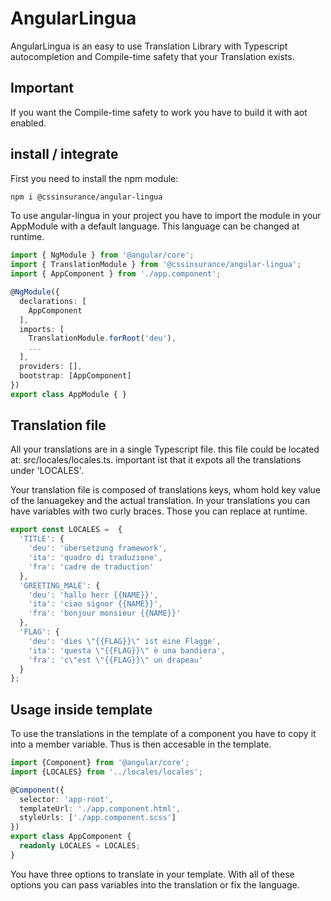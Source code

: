 # AngularLingua

AngularLingua is an easy to use Translation Library with Typescript autocompletion and Compile-time safety that your Translation exists.

## Important
If you want the Compile-time safety to work you have to build it with aot enabled.

## install / integrate

First you need to install the npm module:
```bash
npm i @cssinsurance/angular-lingua
```
To use angular-lingua in your project you have to import the module in your AppModule with a default language. This language can be changed at runtime.

```typescript
import { NgModule } from '@angular/core';
import { TranslationModule } from '@cssinsurance/angular-lingua';
import { AppComponent } from './app.component';

@NgModule({
  declarations: [
    AppComponent
  ],
  imports: [
    TranslationModule.forRoot('deu'),
    ...
  ],
  providers: [],
  bootstrap: [AppComponent]
})
export class AppModule { }
```

## Translation file

All your translations are in a single Typescript file.
this file could be located at: src/locales/locales.ts. important ist that it expots all the translations under 'LOCALES'.

Your translation file is composed of translations keys, whom hold key value of the lanuagekey and the actual translation.
In your translations you can have variables with two curly braces. Those you can replace at runtime.

```typescript
export const LOCALES =  {
  'TITLE': {
    'deu': 'übersetzung framework',
    'ita': 'quadro di traduzione',
    'fra': 'cadre de traduction'
  },
  'GREETING_MALE': {
    'deu': 'hallo herr {{NAME}}',
    'ita': 'ciao signor {{NAME}}',
    'fra': 'bonjour monsieur {{NAME}}'
  },
  'FLAG': {
    'deu': 'dies \"{{FLAG}}\" ist eine Flagge',
    'ita': 'questa \"{{FLAG}}\" è una bandiera',
    'fra': 'c\"est \"{{FLAG}}\" un drapeau'
  }
};
```

## Usage inside template

To use the translations in the template of a component you have to copy it into a member variable. Thus is then accesable in the template.

```typescript
import {Component} from '@angular/core';
import {LOCALES} from '../locales/locales';

@Component({
  selector: 'app-root',
  templateUrl: './app.component.html',
  styleUrls: ['./app.component.scss']
})
export class AppComponent {
  readonly LOCALES = LOCALES;
}
```

You have three options to translate in your template. With all of these options you can pass variables into the translation or fix the language.


